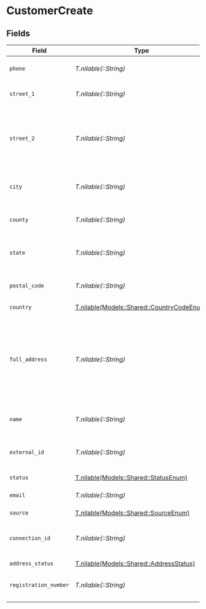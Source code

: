 # CustomerCreate


## Fields

| Field                                                                                              | Type                                                                                               | Required                                                                                           | Description                                                                                        |
| -------------------------------------------------------------------------------------------------- | -------------------------------------------------------------------------------------------------- | -------------------------------------------------------------------------------------------------- | -------------------------------------------------------------------------------------------------- |
| `phone`                                                                                            | *T.nilable(::String)*                                                                              | :heavy_minus_sign:                                                                                 | Customer's phone number                                                                            |
| `street_1`                                                                                         | *T.nilable(::String)*                                                                              | :heavy_minus_sign:                                                                                 | Primary street address.                                                                            |
| `street_2`                                                                                         | *T.nilable(::String)*                                                                              | :heavy_minus_sign:                                                                                 | Additional street address details, such as an apartment or suite number.                           |
| `city`                                                                                             | *T.nilable(::String)*                                                                              | :heavy_minus_sign:                                                                                 | City where the customer resides.                                                                   |
| `county`                                                                                           | *T.nilable(::String)*                                                                              | :heavy_minus_sign:                                                                                 | County or district of the customer.                                                                |
| `state`                                                                                            | *T.nilable(::String)*                                                                              | :heavy_minus_sign:                                                                                 | State or province of the customer.                                                                 |
| `postal_code`                                                                                      | *T.nilable(::String)*                                                                              | :heavy_minus_sign:                                                                                 | ZIP or Postal code of the customer.                                                                |
| `country`                                                                                          | [T.nilable(Models::Shared::CountryCodeEnum)](../../models/shared/countrycodeenum.md)               | :heavy_minus_sign:                                                                                 | N/A                                                                                                |
| `full_address`                                                                                     | *T.nilable(::String)*                                                                              | :heavy_minus_sign:                                                                                 | Complete address string of the customer, which can be used as an alternative to individual fields. |
| `name`                                                                                             | *T.nilable(::String)*                                                                              | :heavy_minus_sign:                                                                                 | Name of the customer.                                                                              |
| `external_id`                                                                                      | *T.nilable(::String)*                                                                              | :heavy_minus_sign:                                                                                 | External identifier associated with the customer.                                                  |
| `status`                                                                                           | [T.nilable(Models::Shared::StatusEnum)](../../models/shared/statusenum.md)                         | :heavy_minus_sign:                                                                                 | N/A                                                                                                |
| `email`                                                                                            | *T.nilable(::String)*                                                                              | :heavy_minus_sign:                                                                                 | Customer's email address                                                                           |
| `source`                                                                                           | [T.nilable(Models::Shared::SourceEnum)](../../models/shared/sourceenum.md)                         | :heavy_minus_sign:                                                                                 | N/A                                                                                                |
| `connection_id`                                                                                    | *T.nilable(::String)*                                                                              | :heavy_minus_sign:                                                                                 | Identifier for the connection source, if applicable.                                               |
| `address_status`                                                                                   | [T.nilable(Models::Shared::AddressStatus)](../../models/shared/addressstatus.md)                   | :heavy_minus_sign:                                                                                 | N/A                                                                                                |
| `registration_number`                                                                              | *T.nilable(::String)*                                                                              | :heavy_minus_sign:                                                                                 | Registration number of the customer.                                                               |